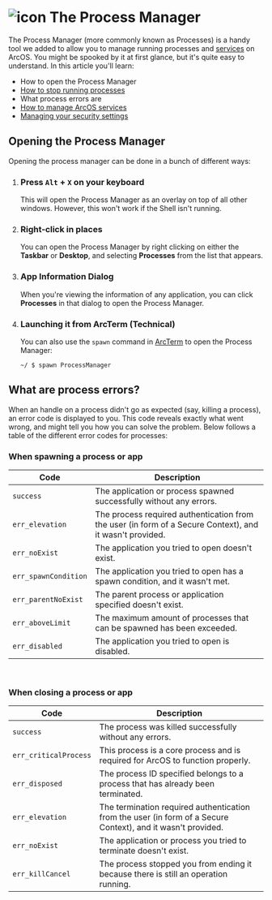 <h1 class="image-header">
  <img src="#ProcessManagerIcon" alt="icon" />
  <span>
    The Process Manager
  </span>
</h1>

The Process Manager (more commonly known as Processes) is a handy tool we added to allow you to manage running processes and [services](@client/help/Services.md) on ArcOS. You might be spooked by it at first glance, but it's quite easy to understand. In this article you'll learn:

- How to open the Process Manager
- [How to stop running processes](@client/help/ProcessManager/stopping.md)
- What process errors are
- [How to manage ArcOS services](@client/help/ProcessManager/services.md)
- [Managing your security settings](@client/help/ProcessManager/security.md)

## Opening the Process Manager

Opening the process manager can be done in a bunch of different ways:

1. ### Press `Alt` + `X` on your keyboard

   This will open the Process Manager as an overlay on top of all other windows. However, this won't work if the Shell isn't running.

2. ### Right-click in places

   You can open the Process Manager by right clicking on either the **Taskbar** or **Desktop**, and selecting **Processes** from the list that appears.

3. ### App Information Dialog

   When you're viewing the information of any application, you can click **Processes** in that dialog to open the Process Manager.

4. ### Launching it from ArcTerm (Technical)

   You can also use the `spawn` command in [ArcTerm](@client/help/ArcTerm.md) to open the Process Manager:

   ```
   ~/ $ spawn ProcessManager
   ```

## What are process errors?

When an handle on a process didn't go as expected (say, killing a process), an error code is displayed to you. This code reveals exactly what went wrong, and might tell you how you can solve the problem. Below follows a table of the different error codes for processes:

### When spawning a process or app

| Code                 | Description                                                                                              |
| -------------------- | -------------------------------------------------------------------------------------------------------- |
| `success`            | The application or process spawned successfully without any errors.                                      |
| `err_elevation`      | The process required authentication from the user (in form of a Secure Context), and it wasn't provided. |
| `err_noExist`        | The application you tried to open doesn't exist.                                                         |
| `err_spawnCondition` | The application you tried to open has a spawn condition, and it wasn't met.                              |
| `err_parentNoExist`  | The parent process or application specified doesn't exist.                                               |
| `err_aboveLimit`     | The maximum amount of processes that can be spawned has been exceeded.                                   |
| `err_disabled`       | The application you tried to open is disabled.                                                           |

<br/>

### When closing a process or app

| Code                  | Description                                                                                                  |
| --------------------- | ------------------------------------------------------------------------------------------------------------ |
| `success`             | The process was killed successfully without any errors.                                                      |
| `err_criticalProcess` | This process is a core process and is required for ArcOS to function properly.                               |
| `err_disposed`        | The process ID specified belongs to a process that has already been terminated.                              |
| `err_elevation`       | The termination required authentication from the user (in form of a Secure Context), and it wasn't provided. |
| `err_noExist`         | The application or process you tried to terminate doesn't exist.                                             |
| `err_killCancel`      | The process stopped you from ending it because there is still an operation running.                          |
